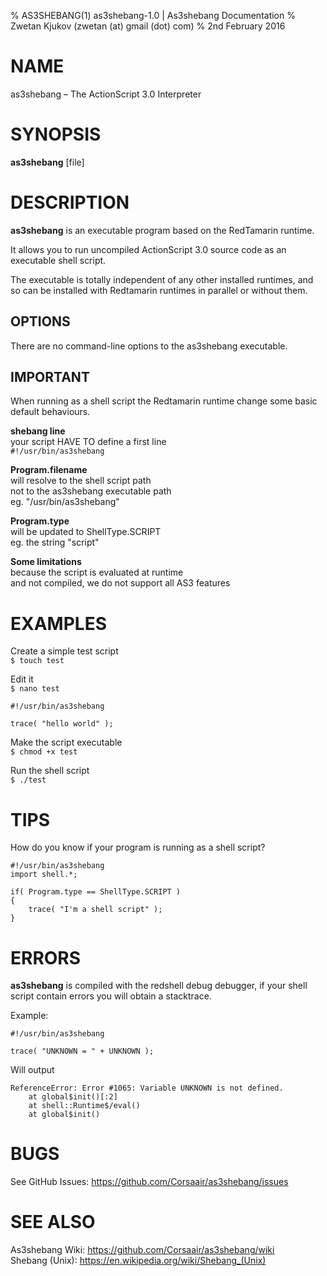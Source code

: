 % AS3SHEBANG(1) as3shebang-1.0 | As3shebang Documentation
% Zwetan Kjukov (zwetan (at) gmail (dot) com)
% 2nd February 2016

NAME
====

as3shebang – The ActionScript 3.0 Interpreter


SYNOPSIS
========

**as3shebang** [file]


DESCRIPTION
===========

**as3shebang** is an executable program based on the RedTamarin runtime.

It allows you to run uncompiled ActionScript 3.0 source code
as an executable shell script.

The executable is totally independent of any other installed runtimes,
and so can be installed with Redtamarin runtimes in parallel or without them.

OPTIONS
-------

There are no command-line options to the as3shebang executable.

IMPORTANT
---------

When running as a shell script the Redtamarin runtime change some
basic default behaviours.

**shebang line**  
your script HAVE TO define a first line  
`#!/usr/bin/as3shebang`

**Program.filename**  
will resolve to the shell script path  
not to the as3shebang executable path  
eg. "/usr/bin/as3shebang"

**Program.type**  
will be updated to ShellType.SCRIPT  
eg. the string "script"

**Some limitations**  
because the script is evaluated at runtime  
and not compiled, we do not support all AS3 features


EXAMPLES
========

Create a simple test script  
`$ touch test`

Edit it  
`$ nano test`
```
#!/usr/bin/as3shebang

trace( "hello world" );
```

Make the script executable  
`$ chmod +x test`

Run the shell script  
`$ ./test`

TIPS
====

How do you know if your program is running as a shell script?
```as3
#!/usr/bin/as3shebang
import shell.*;

if( Program.type == ShellType.SCRIPT )
{
	trace( "I'm a shell script" );
}
```


ERRORS
======

**as3shebang** is compiled with the redshell debug debugger,
if your shell script contain errors you will obtain a stacktrace.

Example:
```as3
#!/usr/bin/as3shebang

trace( "UNKNOWN = " + UNKNOWN );
```

Will output
```
ReferenceError: Error #1065: Variable UNKNOWN is not defined.
	at global$init()[:2]
	at shell::Runtime$/eval()
	at global$init()
```


BUGS
====

See GitHub Issues: https://github.com/Corsaair/as3shebang/issues


SEE ALSO
========

As3shebang Wiki: https://github.com/Corsaair/as3shebang/wiki  
Shebang (Unix):  https://en.wikipedia.org/wiki/Shebang_(Unix)

